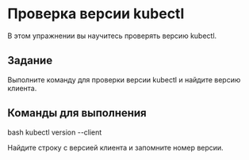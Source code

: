 # Проверка версии kubectl

В этом упражнении вы научитесь проверять версию kubectl.

## Задание
Выполните команду для проверки версии kubectl и найдите версию клиента.

## Команды для выполнения
bash
kubectl version --client

Найдите строку с версией клиента и запомните номер версии.